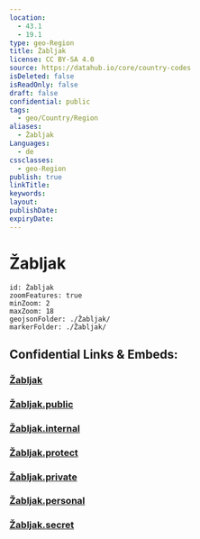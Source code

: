 ```yaml
---
location:
  - 43.1
  - 19.1
type: geo-Region
title: Žabljak
license: CC BY-SA 4.0
source: https://datahub.io/core/country-codes
isDeleted: false
isReadOnly: false
draft: false
confidential: public
tags:
  - geo/Country/Region
aliases:
  - Žabljak
Languages:
  - de
cssclasses:
  - geo-Region
publish: true
linkTitle:
keywords:
layout:
publishDate:
expiryDate:
---
```


# Žabljak

```leaflet
id: Žabljak
zoomFeatures: true 
minZoom: 2 
maxZoom: 18
geojsonFolder: ./Žabljak/
markerFolder: ./Žabljak/
```


## Confidential Links & Embeds: 

### [Žabljak](/_Standards/Earth/Continent/Europe/Europe~South/Montenegro/Municipalities~Montenegro/Žabljak.md) 

### [Žabljak.public](/_public/Earth/Continent/Europe/Europe~South/Montenegro/Municipalities~Montenegro/Žabljak.public.md) 

### [Žabljak.internal](/_internal/Earth/Continent/Europe/Europe~South/Montenegro/Municipalities~Montenegro/Žabljak.internal.md) 

### [Žabljak.protect](/_protect/Earth/Continent/Europe/Europe~South/Montenegro/Municipalities~Montenegro/Žabljak.protect.md) 

### [Žabljak.private](/_private/Earth/Continent/Europe/Europe~South/Montenegro/Municipalities~Montenegro/Žabljak.private.md) 

### [Žabljak.personal](/_personal/Earth/Continent/Europe/Europe~South/Montenegro/Municipalities~Montenegro/Žabljak.personal.md) 

### [Žabljak.secret](/_secret/Earth/Continent/Europe/Europe~South/Montenegro/Municipalities~Montenegro/Žabljak.secret.md)

